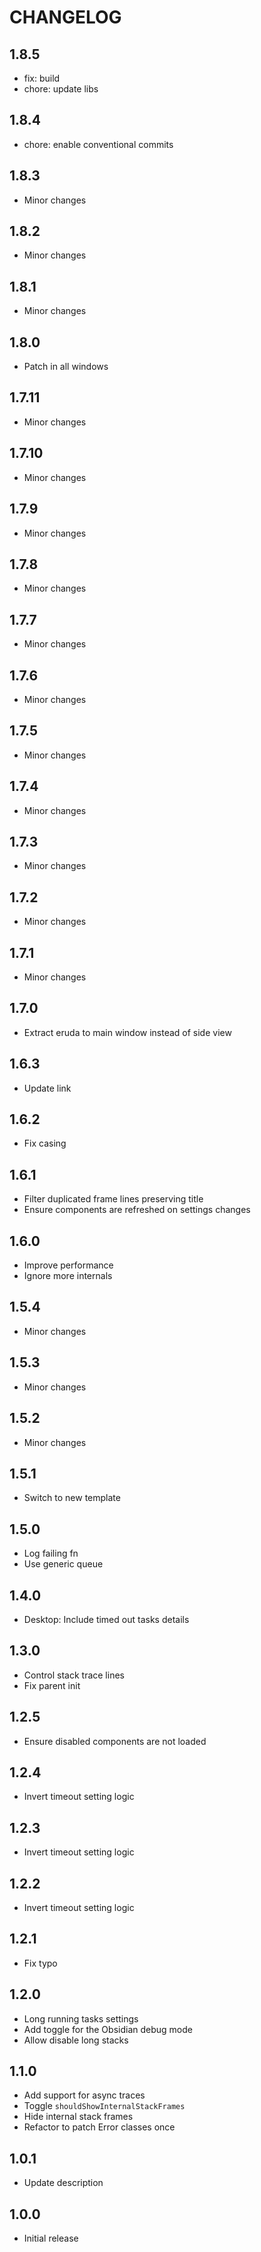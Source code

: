 # CHANGELOG

## 1.8.5

- fix: build
- chore: update libs

## 1.8.4

- chore: enable conventional commits

## 1.8.3

- Minor changes

## 1.8.2

- Minor changes

## 1.8.1

- Minor changes

## 1.8.0

- Patch in all windows

## 1.7.11

- Minor changes

## 1.7.10

- Minor changes

## 1.7.9

- Minor changes

## 1.7.8

- Minor changes

## 1.7.7

- Minor changes

## 1.7.6

- Minor changes

## 1.7.5

- Minor changes

## 1.7.4

- Minor changes

## 1.7.3

- Minor changes

## 1.7.2

- Minor changes

## 1.7.1

- Minor changes

## 1.7.0

- Extract eruda to main window instead of side view

## 1.6.3

- Update link

## 1.6.2

- Fix casing

## 1.6.1

- Filter duplicated frame lines preserving title
- Ensure components are refreshed on settings changes

## 1.6.0

- Improve performance
- Ignore more internals

## 1.5.4

- Minor changes

## 1.5.3

- Minor changes

## 1.5.2

- Minor changes

## 1.5.1

- Switch to new template

## 1.5.0

- Log failing fn
- Use generic queue

## 1.4.0

- Desktop: Include timed out tasks details

## 1.3.0

- Control stack trace lines
- Fix parent init

## 1.2.5

- Ensure disabled components are not loaded

## 1.2.4

- Invert timeout setting logic

## 1.2.3

- Invert timeout setting logic

## 1.2.2

- Invert timeout setting logic

## 1.2.1

- Fix typo

## 1.2.0

- Long running tasks settings
- Add toggle for the Obsidian debug mode
- Allow disable long stacks

## 1.1.0

- Add support for async traces
- Toggle `shouldShowInternalStackFrames`
- Hide internal stack frames
- Refactor to patch Error classes once

## 1.0.1

- Update description

## 1.0.0

- Initial release
